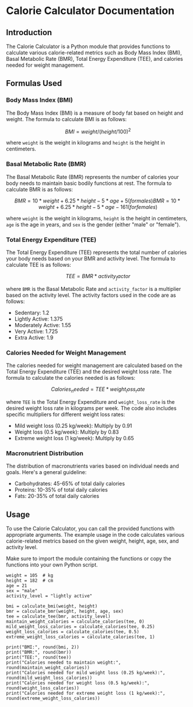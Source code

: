 # Calorie Calculator Documentation

## Introduction

The Calorie Calculator is a Python module that provides functions to calculate various calorie-related metrics such as Body Mass Index (BMI), Basal Metabolic Rate (BMR), Total Energy Expenditure (TEE), and calories needed for weight management.

## Formulas Used

### Body Mass Index (BMI)

The Body Mass Index (BMI) is a measure of body fat based on height and weight. The formula to calculate BMI is as follows:

$$
BMI = weight / (height / 100)^2
$$

where `weight` is the weight in kilograms and `height` is the height in centimeters.

### Basal Metabolic Rate (BMR)

The Basal Metabolic Rate (BMR) represents the number of calories your body needs to maintain basic bodily functions at rest. The formula to calculate BMR is as follows:

$$
BMR = 10 * weight + 6.25 * height - 5 * age + 5 (for males)
BMR = 10 * weight + 6.25 * height - 5 * age - 161 (for females)
$$

where `weight` is the weight in kilograms, `height` is the height in centimeters, `age` is the age in years, and `sex` is the gender (either "male" or "female").

### Total Energy Expenditure (TEE)

The Total Energy Expenditure (TEE) represents the total number of calories your body needs based on your BMR and activity level. The formula to calculate TEE is as follows:

$$
TEE = BMR * activity_factor
$$

where `BMR` is the Basal Metabolic Rate and `activity_factor` is a multiplier based on the activity level. The activity factors used in the code are as follows:

- Sedentary: 1.2
- Lightly Active: 1.375
- Moderately Active: 1.55
- Very Active: 1.725
- Extra Active: 1.9

### Calories Needed for Weight Management

The calories needed for weight management are calculated based on the Total Energy Expenditure (TEE) and the desired weight loss rate. The formula to calculate the calories needed is as follows:

$$
Calories_needed = TEE * weight_loss_rate
$$

where `TEE` is the Total Energy Expenditure and `weight_loss_rate` is the desired weight loss rate in kilograms per week. The code also includes specific multipliers for different weight loss rates:

- Mild weight loss (0.25 kg/week): Multiply by 0.91
- Weight loss (0.5 kg/week): Multiply by 0.83
- Extreme weight loss (1 kg/week): Multiply by 0.65

### Macronutrient Distribution
The distribution of macronutrients varies based on individual needs and goals. Here's a general guideline:
- Carbohydrates: 45-65% of total daily calories
- Proteins: 10-35% of total daily calories
- Fats: 20-35% of total daily calories

## Usage

To use the Calorie Calculator, you can call the provided functions with appropriate arguments. The example usage in the code calculates various calorie-related metrics based on the given weight, height, age, sex, and activity level.

Make sure to import the module containing the functions or copy the functions into your own Python script.

```
weight = 105  # kg
height = 182  # cm
age = 21
sex = "male"
activity_level = "lightly active"

bmi = calculate_bmi(weight, height)
bmr = calculate_bmr(weight, height, age, sex)
tee = calculate_tee(bmr, activity_level)
maintain_weight_calories = calculate_calories(tee, 0)
mild_weight_loss_calories = calculate_calories(tee, 0.25)
weight_loss_calories = calculate_calories(tee, 0.5)
extreme_weight_loss_calories = calculate_calories(tee, 1)

print("BMI:", round(bmi, 2))
print("BMR:", round(bmr))
print("TEE:", round(tee))
print("Calories needed to maintain weight:", round(maintain_weight_calories))
print("Calories needed for mild weight loss (0.25 kg/week):", round(mild_weight_loss_calories))
print("Calories needed for weight loss (0.5 kg/week):", round(weight_loss_calories))
print("Calories needed for extreme weight loss (1 kg/week):", round(extreme_weight_loss_calories))
```
